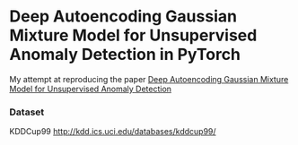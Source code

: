 # Deep Autoencoding Gaussian Mixture Model for Unsupervised Anomaly Detection in PyTorch

My attempt at reproducing the paper [Deep Autoencoding Gaussian Mixture Model for Unsupervised Anomaly Detection](https://openreview.net/forum?id=BJJLHbb0-)

### Dataset
KDDCup99 http://kdd.ics.uci.edu/databases/kddcup99/
